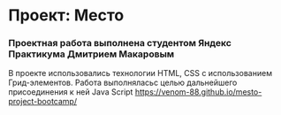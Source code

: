 # Проект: Место

### Проектная работа выполнена студентом Яндекс Практикума Дмитрием Макаровым
В проекте использовались технологии HTML, CSS с использованием Грид-элементов. Работа выполняласьс целью дальнейшего присоединения к ней Java Script
https://venom-88.github.io/mesto-project-bootcamp/